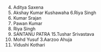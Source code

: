 4. Aditya Saxena
5. Akshay Kumar Kushawaha
6.Riya Singh
7. Kumar Srajan
10. Pawan Kumar
11. Riya Singh
12. SANTANU PATRA
15.Tushar Srivastava
9. Mohd Yusuf
3.Aarzoo Ahuja
20. Vidushi Kothari